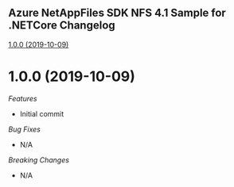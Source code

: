 ## Azure NetAppFiles SDK NFS 4.1 Sample for .NETCore Changelog

[1.0.0 (2019-10-09)](#1.0.0 (2019-10-09))

# 1.0.0 (2019-10-09)

*Features*
* Initial commit

*Bug Fixes*
* N/A

*Breaking Changes*
* N/A
